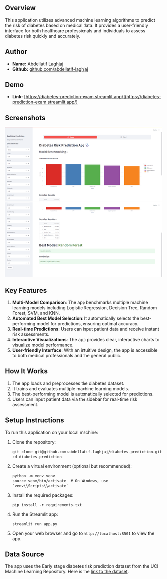 ## Overview
This application utilizes advanced machine learning algorithms to predict the risk of diabetes based on medical data. It provides a user-friendly interface for both healthcare professionals and individuals to assess diabetes risk quickly and accurately.

## Author
- **Name:** Abdellatif Laghjaj
- **Github:** [github.com/abdellatif-laghjaj](https://github.com/abdellatif-laghjaj)

## Demo
- **Link:** [https://diabetes-prediction-exam.streamlit.app/](https://diabetes-prediction-exam.streamlit.app/)

## Screenshots
![Image 1](screenshots/img_1.png)
![Image 2](screenshots/img_2.png)


## Key Features
1. **Multi-Model Comparison**: The app benchmarks multiple machine learning models including Logistic Regression, Decision Tree, Random Forest, SVM, and KNN.
2. **Automated Best Model Selection**: It automatically selects the best-performing model for predictions, ensuring optimal accuracy.
3. **Real-time Predictions**: Users can input patient data and receive instant risk assessments.
4. **Interactive Visualizations**: The app provides clear, interactive charts to visualize model performance.
5. **User-friendly Interface**: With an intuitive design, the app is accessible to both medical professionals and the general public.

## How It Works
1. The app loads and preprocesses the diabetes dataset.
2. It trains and evaluates multiple machine learning models.
3. The best-performing model is automatically selected for predictions.
4. Users can input patient data via the sidebar for real-time risk assessment.

## Setup Instructions
To run this application on your local machine:

1. Clone the repository:
    ```
    git clone git@github.com:abdellatif-laghjaj/diabetes-prediction.git
    cd diabetes-prediction
    ```

2. Create a virtual environment (optional but recommended):
    ```
    python -m venv venv
    source venv/bin/activate  # On Windows, use `venv\\Scripts\\activate`
    ```

3. Install the required packages:
    ```
    pip install -r requirements.txt
    ```

4. Run the Streamlit app:
    ```
    streamlit run app.py
    ```

5. Open your web browser and go to `http://localhost:8501` to view the app.

## Data Source
The app uses the Early stage diabetes risk prediction dataset from the UCI Machine Learning Repository. Here is the [link to the dataset](https://archive.ics.uci.edu/dataset/529/early+stage+diabetes+risk+prediction+dataset).
